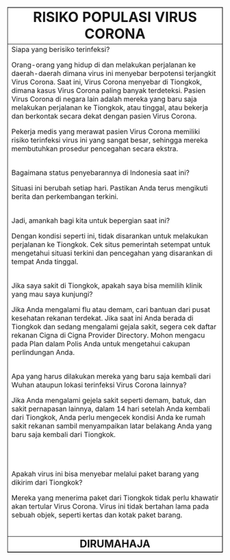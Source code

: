 <html>
<head>
<title>Web Statis COVID19</title>
</head>

<body>
<table width="80%" cellpadding="15px" border="1" align="center">
<tr><td align="center" bgcolor="white"><font size="6"><b>RISIKO POPULASI VIRUS CORONA</b></font></td></tr>
<tr><td bgcolor="white" align="center-left">
Siapa yang berisiko terinfeksi?
 <br>

Orang-orang yang hidup di dan melakukan perjalanan ke daerah-daerah dimana virus ini menyebar berpotensi terjangkit Virus Corona. Saat ini, Virus Corona menyebar di Tiongkok, dimana kasus Virus Corona paling banyak terdeteksi. Pasien Virus Corona di negara lain adalah mereka yang baru saja melakukan perjalanan ke Tiongkok, atau tinggal, atau bekerja dan berkontak secara dekat dengan pasien Virus Corona.<br>

Pekerja medis yang merawat pasien Virus Corona memiliki risiko terinfeksi virus ini yang sangat besar, sehingga mereka membutuhkan prosedur pencegahan secara ekstra.<br>
<br>
 

Bagaimana status penyebarannya di Indonesia saat ini?<br>
 

Situasi ini berubah setiap hari. Pastikan Anda terus mengikuti berita dan perkembangan terkini.
<br><br>
 

Jadi, amankah bagi kita untuk bepergian saat ini?
 <br>

Dengan kondisi seperti ini, tidak disarankan untuk melakukan perjalanan ke Tiongkok. Cek situs pemerintah setempat untuk mengetahui situasi terkini dan pencegahan yang disarankan di tempat Anda tinggal.
<br><br>
 

Jika saya sakit di Tiongkok, apakah saya bisa memilih klinik yang mau saya kunjungi?
 <br>

Jika Anda mengalami flu atau demam, cari bantuan dari pusat kesehatan rekanan terdekat. Jika saat ini Anda berada di Tiongkok dan sedang mengalami gejala sakit, segera cek daftar rekanan Cigna di Cigna Provider Directory. Mohon mengacu pada Plan dalam Polis Anda untuk mengetahui cakupan perlindungan Anda.
<br><br>
 

Apa yang harus dilakukan mereka yang baru saja kembali dari Wuhan ataupun lokasi terinfeksi Virus Corona lainnya?
 <br>

Jika Anda mengalami gejela sakit seperti demam, batuk, dan sakit pernapasan lainnya, dalam 14 hari setelah Anda kembali dari Tiongkok, Anda perlu mengecek kondisi Anda ke rumah sakit rekanan sambil menyampaikan latar belakang Anda yang baru saja kembali dari Tiongkok.

<br><br> 

Apakah virus ini bisa menyebar melalui paket barang yang dikirim dari Tiongkok?
 <br>

Mereka yang menerima paket dari Tiongkok tidak perlu khawatir akan tertular Virus Corona. Virus ini tidak bertahan lama pada sebuah objek, seperti kertas dan kotak paket barang.
<br><br>
</td></tr>
<tr><td align="center" height="auto" bgcolor="white"><font size="5"><b> DIRUMAHAJA </b></font></td></tr>
</table>
</body>
</html>

